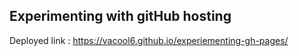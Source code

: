 ## Experimenting with gitHub hosting

Deployed link : https://vacool6.github.io/experiementing-gh-pages/
